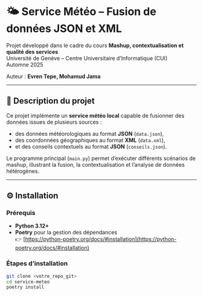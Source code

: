 # 🌤️ Service Météo – Fusion de données JSON et XML

Projet développé dans le cadre du cours **Mashup, contextualisation et qualité des services**  
Université de Genève – Centre Universitaire d’Informatique (CUI)  
Automne 2025

Auteur : **Evren Tepe, Mohamud Jama**

---

## 🧩 Description du projet

Ce projet implémente un **service météo local** capable de fusionner des données issues de plusieurs sources :
- des données météorologiques au format **JSON** (`data.json`),
- des coordonnées géographiques au format **XML** (`data.xml`),
- et des conseils contextuels au format **JSON** (`conseils.json`).

Le programme principal (`main.py`) permet d’exécuter différents scénarios de mashup, illustrant la fusion, la contextualisation et l’analyse de données hétérogènes.

---

## ⚙️ Installation

### Prérequis
- **Python 3.12+**
- **Poetry** pour la gestion des dépendances  
  👉 [https://python-poetry.org/docs/#installation](https://python-poetry.org/docs/#installation)

### Étapes d’installation
```bash
git clone <votre_repo_git>
cd service-meteo
poetry install